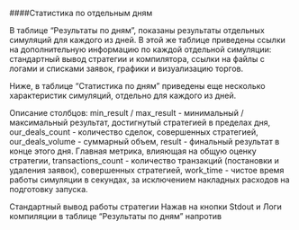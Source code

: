 


<a name="stats"></a>
####Статистика по отдельным дням

В таблице “Результаты по дням”, показаны результаты отдельных симуляций для каждого из дней.  В этой же таблице приведены ссылки на дополнительную информацию по каждой отдельной симуляции: стандартный вывод стратегии и компилятора, ссылки на файлы с логами и списками заявок, графики и визуализацию торгов.  

Ниже, в таблице “Статистика по дням” приведены еще несколько характеристик симуляций, отдельно для каждого из дней.

Описание столбцов:
min_result / max_result - минимальный / максимальный результат, достигнутый стратегией в пределах дня,
our_deals_count - количество сделок, совершенных стратегией,
our_deals_volume - суммарный объем,
result - финальный результат в конце этого дня. Главная метрика, влияющая на общую оценку стратегии,
transactions_count - количество транзакций (постановки и удаления заявок), совершенных стратегией,
work_time - чистое время работы симуляции в секундах, за исключением накладных расходов на подготовку запуска.

Стандартный вывод работы стратегии
Нажав на кнопки Stdout и Логи компиляции в таблице “Результаты по дням” напротив 